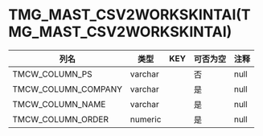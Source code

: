 # TMG_MAST_CSV2WORKSKINTAI(TMG_MAST_CSV2WORKSKINTAI)
| 列名   | 类型   | KEY  | 可否为空 | 注释   |
| ---- | ---- | ---- | ---- | ---- |
|TMCW_COLUMN_PS|varchar||否|null|
|TMCW_COLUMN_COMPANY|varchar||是|null|
|TMCW_COLUMN_NAME|varchar||是|null|
|TMCW_COLUMN_ORDER|numeric||是|null|
